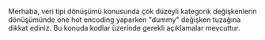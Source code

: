 Merhaba, veri tipi dönüşümü konusunda çok düzeyli kategorik değişkenlerin dönüşümünde one hot encoding yaparken "dummy" değişken tuzağına dikkat ediniz.
Bu konuda kodlar üzerinde gerekli açıklamalar mevcuttur.
